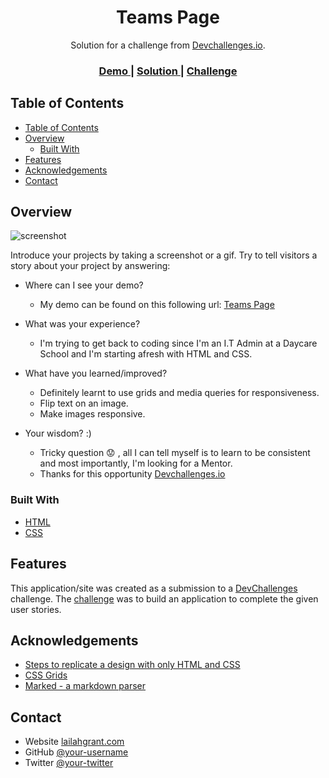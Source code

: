 <!-- Please update value in the {}  -->

<h1 align="center">Teams Page</h1>

<div align="center">
   Solution for a challenge from  <a href="http://devchallenges.io" target="_blank">Devchallenges.io</a>.
</div>

<div align="center">
  <h3>
    <a href="https://{your-demo-link.your-domain}">
      Demo
    </a>
    <span> | </span>
    <a href="https://{your-url-to-the-solution}">
      Solution
    </a>
    <span> | </span>
    <a href="https://devchallenges.io/challenges/hhmesazsqgKXrTkYkt0U">
      Challenge
    </a>
  </h3>
</div>

<!-- TABLE OF CONTENTS -->

## Table of Contents

- [Table of Contents](#table-of-contents)
- [Overview](#overview)
  - [Built With](#built-with)
- [Features](#features)
- [Acknowledgements](#acknowledgements)
- [Contact](#contact)

<!-- OVERVIEW -->

## Overview

![screenshot](https://user-images.githubusercontent.com/16707738/92399059-5716eb00-f132-11ea-8b14-bcacdc8ec97b.png)

Introduce your projects by taking a screenshot or a gif. Try to tell visitors a story about your project by answering:

- Where can I see your demo?
  - My demo can be found on this following url: <a href="https://{your-url-to-the-solution}">
      Teams Page
    </a>

- What was your experience?
   - I'm trying to get back to coding since I'm an I.T Admin at a Daycare School and I'm starting afresh with HTML and CSS.

- What have you learned/improved?
  - Definitely learnt to use grids and media queries for responsiveness.
  - Flip text on an image.
  - Make images responsive.

- Your wisdom? :)
  - Tricky question :worried: , all I can tell myself is to learn to be consistent and most importantly, I'm looking for a Mentor.
  - Thanks for this opportunity <a href="http://devchallenges.io" target="_blank">Devchallenges.io</a>

### Built With

<!-- This section should list any major frameworks that you built your project using. Here are a few examples.-->

- [HTML](https://developer.mozilla.org/en-US/docs/Learn/HTML)
- [CSS](https://developer.mozilla.org/en-US/docs/Learn/CSS)

## Features

<!-- List the features of your application or follow the template. Don't share the figma file here :) -->

This application/site was created as a submission to a [DevChallenges](https://devchallenges.io/challenges) challenge. The [challenge](https://devchallenges.io/challenges/hhmesazsqgKXrTkYkt0U) was to build an application to complete the given user stories.


## Acknowledgements

<!-- This section should list any articles or add-ons/plugins that helps you to complete the project. This is optional but it will help you in the future. For exmpale -->

- [Steps to replicate a design with only HTML and CSS](https://devchallenges-blogs.web.app/how-to-replicate-design/)
- [CSS Grids](https://developer.mozilla.org/en-US/docs/Learn/CSS/CSS_layout/Grids)
- [Marked - a markdown parser](https://github.com/chjj/marked)

## Contact

- Website [lailahgrant.com]()
- GitHub [@your-username](https://{github.com/your-usermame})
- Twitter [@your-twitter](https://{twitter.com/your-username})
